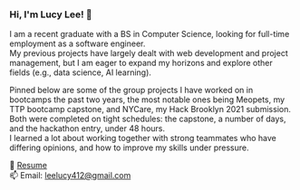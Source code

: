 ### Hi, I'm Lucy Lee! 👋

<!--
**lucylee-412/lucylee-412** is a ✨ _special_ ✨ repository because its `README.md` (this file) appears on your GitHub profile.

Here are some ideas to get you started:

- 🔭 I’m currently working on ...
- 🌱 I’m currently learning ...
- 👯 I’m looking to collaborate on ...
- 🤔 I’m looking for help with ...
- 💬 Ask me about ...
- 📫 How to reach me: ...
- 😄 Pronouns: ...
- ⚡ Fun fact: ...
-->

I am a recent graduate with a BS in Computer Science, looking for full-time employment as a software engineer.  
My previous projects have largely dealt with web development and project management, but I am eager to expand my horizons and explore other fields (e.g., data science, AI learning).  
  
Pinned below are some of the group projects I have worked on in bootcamps the past two years, the most notable ones being Meopets, my TTP bootcamp capstone, and NYCare, my Hack Brooklyn 2021 submission.  
Both were completed on tight schedules: the capstone, a number of days, and the hackathon entry, under 48 hours.  
I learned a lot about working together with strong teammates who have differing opinions, and how to improve my skills under pressure.  

📝 [Resume](https://imgur.com/a/2oyJnhi)  
📫 Email: leelucy412@gmail.com  
